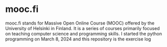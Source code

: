 # mooc.fi
mooc.fi stands for Massive Open Online Course (MOOC) offered by the University of Helsinki in Finland. It is a series of courses primarily focused on teaching computer science and programming skills. I started the python programming on March 8, 2024 and this repository is the exercise log
